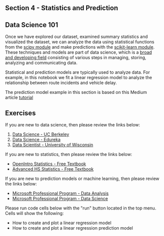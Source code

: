 ## Section 4 - Statistics and Prediction

## Data Science 101

Once we have explored our dataset, examined summary statistics and visualized the dataset, we can analyze the data using statistical functions from the [scipy module](https://www.scipy.org/) and make predictions with the [scikit-learn module](https://scikit-learn.org/stable/). These techniques and models are part of data science, which is a [broad and developing field](https://datascience.berkeley.edu/about/what-is-data-science/) consisting of various steps in managing, storing, analyzing and communicating data.

Statistical and prediction models are typically used to analyze data. For example, in this notebook we fit a linear regression model to analyze the relationship between route incidents and vehicle delay.

The prediction model example in this section is based on this Medium article [tutorial](https://towardsdatascience.com/a-beginners-guide-to-linear-regression-in-python-with-scikit-learn-83a8f7ae2b4f)

## Exercises

If you are new to data science, then please review the links below:

1. [Data Science - UC Berkeley](https://datascience.berkeley.edu/about/what-is-data-science/)
2. [Data Science - Edureka](https://www.edureka.co/blog/what-is-data-science/)
3. [Data Scientist - University of Wisconsin](https://datasciencedegree.wisconsin.edu/data-science/what-do-data-scientists-do/)

If you are new to statistics, then please review the links below:

* [OpenIntro Statistics - Free Textbook](https://www.openintro.org/stat/textbook.php?stat_book=os)
* [Advanced HS Statistics - Free Textbook](https://www.openintro.org/stat/textbook.php?stat_book=aps)

If you are new to prediction models or machine learning, then please review the links below:

* [Microsoft Professional Program - Data Analysis](https://academy.microsoft.com/en-us/professional-program/tracks/data-analysis/)
* [Microsoft Professional Program - Data Science](https://academy.microsoft.com/en-us/professional-program/tracks/data-science/)

Please run code cells below with the "run" button located in the top menu. Cells will show the following:

* How to create and plot a linear regression model
* How to create and plot a linear regression prediction model